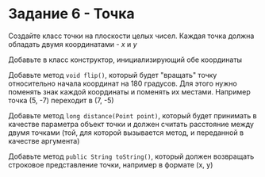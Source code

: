 # Задание 6 - Точка

Создайте класс точки на плоскости целых чисел. Каждая точка должна обладать двумя координатами - *x* и *y*

Добавьте в класс конструктор, инициализирующий обе координаты

Добавьте метод `void flip()`, который будет "вращать" точку относительно начала координат на 180 градусов. Для этого нужно поменять знак
каждой координаты и поменять их местами. Например точка (5, -7) переходит в (7, -5)

Добавьте метод `long distance(Point point)`, который будет принимать в качестве параметра объект точки и должен считать расстояние между двумя точками
(той, для которой вызывается метод, и переданной в качестве аргумента)

Добавьте метод `public String toString()`, который должен возвращать строковое представление точки, например в формате (x, y)